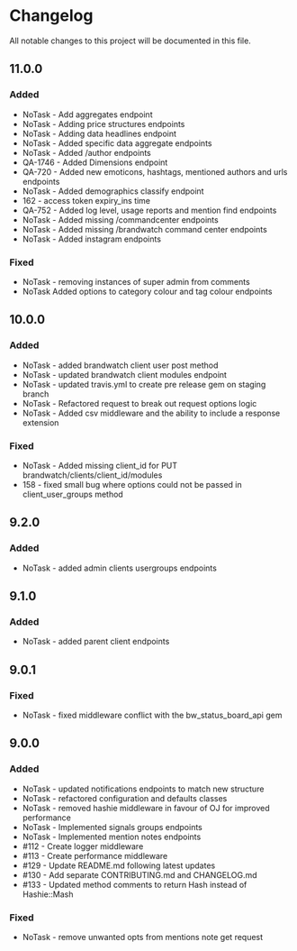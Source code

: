 # Changelog
All notable changes to this project will be documented in this file.

## 11.0.0
### Added
* NoTask - Add aggregates endpoint
* NoTask - Adding price structures endpoints
* NoTask - Adding data headlines endpoint
* NoTask - Added specific data aggregate endpoints
* NoTask - Added /author endpoints
* QA-1746 - Added Dimensions endpoint
* QA-720 - Added new emoticons, hashtags, mentioned authors and urls endpoints
* NoTask - Added demographics classify endpoint
* 162 - access token expiry_ins time
* QA-752 - Added log level, usage reports and mention find endpoints
* NoTask - Added missing /commandcenter endpoints
* NoTask - Added missing /brandwatch command center endpoints
* NoTask - Added instagram endpoints

### Fixed
* NoTask - removing instances of super admin from comments
* NoTask Added options to category colour and tag colour endpoints

## 10.0.0
### Added
* NoTask - added brandwatch client user post method
* NoTask - updated brandwatch client modules endpoint
* NoTask - updated travis.yml to create pre release gem on staging branch
* NoTask - Refactored request to break out request options logic
* NoTask - Added csv middleware and the ability to include a response extension

### Fixed
* NoTask - Added missing client_id for PUT brandwatch/clients/client_id/modules
* 158 - fixed small bug where options could not be passed in client_user_groups method

## 9.2.0
### Added
* NoTask - added admin clients usergroups endpoints

## 9.1.0
### Added
* NoTask - added parent client endpoints

## 9.0.1
### Fixed
* NoTask - fixed middleware conflict with the bw_status_board_api gem

## 9.0.0
### Added
* NoTask - updated notifications endpoints to match new structure
* NoTask - refactored configuration and defaults classes
* NoTask - removed hashie middleware in favour of OJ for improved performance
* NoTask - Implemented signals groups endpoints
* NoTask - Implemented mention notes endpoints
* #112 - Create logger middleware
* #113 - Create performance middleware
* #129 - Update README.md following latest updates
* #130 - Add separate CONTRIBUTING.md and CHANGELOG.md
* #133 - Updated method comments to return Hash instead of Hashie::Mash

### Fixed
* NoTask - remove unwanted opts from mentions note get request
